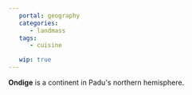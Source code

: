```yaml
---
   portal: geography
   categories:
      - landmass
   tags:
      - cuisine

   wip: true
---
```


**Ondige** is a continent in Padu's northern hemisphere.
